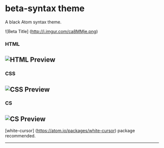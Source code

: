# beta-syntax theme

A black Atom syntax theme.

![Beta Title] (http://i.imgur.com/ca8MMje.png)

### HTML
![HTML Preview](http://i.imgur.com/JcfO943.png)
---

### CSS
![CSS Preview](http://i.imgur.com/wDufqeN.png)
---

### CS
![CS Preview](http://i.imgur.com/f5XyCWi.png)
---

[white-cursor] (https://atom.io/packages/white-cursor) package recommended.

---
